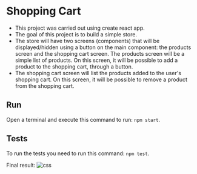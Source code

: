 # Shopping Cart

- This project was carried out using create react app.
- The goal of this project is to build a simple store.
- The store will have two screens (components) that will be displayed/hidden using a button on the main component: the products screen and the shopping cart screen. The products screen will be a simple list of products. On this screen, it will be possible to add a product to the shopping cart, through a button.
- The shopping cart screen will list the products added to the user's shopping cart. On this screen, it will be possible to remove a product from the shopping cart.

## Run

Open a terminal and execute this command to run: ```npm start```.

## Tests

To run the tests you need to run this command: ```npm test```. 


Final result: 
![css](https://user-images.githubusercontent.com/62312328/159080252-b67e625b-3aa4-466b-9130-0c06981b4f6d.gif)



